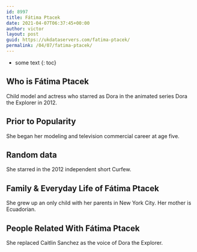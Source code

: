 ```yaml
---
id: 8997
title: Fátima Ptacek
date: 2021-04-07T06:37:45+00:00
author: victor
layout: post
guid: https://ukdataservers.com/fatima-ptacek/
permalink: /04/07/fatima-ptacek/
---
```


* some text
{: toc}


## Who is Fátima Ptacek



Child model and actress who starred as Dora in the animated series Dora the Explorer in 2012.

                
                
                
## Prior to Popularity



She began her modeling and television commercial career at age five.

                
                
                
## Random data



She starred in the 2012 independent short Curfew.

                
                
                
## Family & Everyday Life of Fátima Ptacek



She grew up an only child with her parents in New York City. Her mother is Ecuadorian. 

                
                
                
## People Related With Fátima Ptacek



She replaced Caitlin Sanchez as the voice of Dora the Explorer.

                
              
            
          
          
          